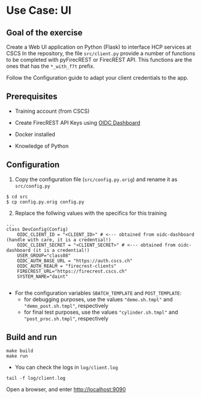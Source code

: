 # Use Case: UI

## Goal of the exercise

Create a Web UI application on Python (Flask) to interface HCP services at CSCS
In the repository, the file `src/client.py` provide a number of functions to be completed with pyFirecREST or FirecREST API.
This functions are the ones that has the `*_with_f7t` prefix.

Follow the Configuration guide to adapt your client credentials to the app.

## Prerequisites

- Training account (from CSCS)
- Create FirecREST API Keys using [OIDC Dashboard](https://oidc-dashboard-prod.cscs.ch)

- Docker installed
- Knowledge of Python


## Configuration

1. Copy the configuration file (`src/config.py.orig`) and rename it as `src/config.py`

```
$ cd src
$ cp config.py.orig config.py
```

2. Replace the follwing values with the specifics for this training 

```
...
class DevConfig(Config)
    OIDC_CLIENT_ID = "<CLIENT_ID>" # <--- obtained from oidc-dashboard (handle with care, it is a credential!)
    OIDC_CLIENT_SECRET = "<CLIENT_SECRET>" # <--- obtained from oidc-dashboard (it is a credential!)
    USER_GROUP="class08"
    OIDC_AUTH_BASE_URL = "https://auth.cscs.ch"
    OIDC_AUTH_REALM = "firecrest-clients"    
    FIRECREST_URL="https://firecrest.cscs.ch"
    SYSTEM_NAME="daint"
    
```

- For the configuration variables `SBATCH_TEMPLATE` and `POST_TEMPLATE`:
  - for debugging purposes, use the values `"demo.sh.tmpl"` and `"demo_post.sh.tmpl"`, respectively
  - for final test purposes, use the values `"cylinder.sh.tmpl"` and `"post_proc.sh.tmpl"`, respectively


## Build and run

```
make build
make run
```

- You can check the logs in `log/client.log`
```
tail -f log/client.log
```

Open a browser, and enter [http://localhost:9090](http://localhost:9090)

